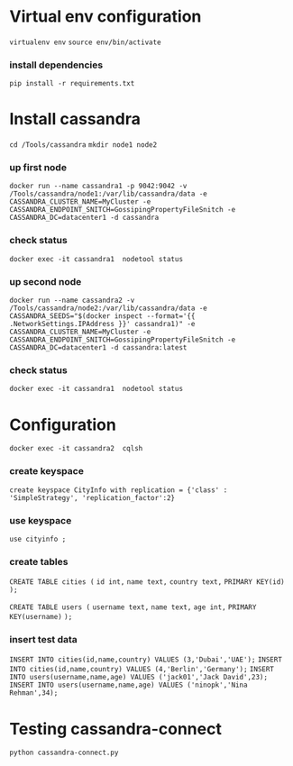 # Virtual env configuration
`virtualenv env`
`source env/bin/activate`

### install dependencies
`pip install -r requirements.txt`

# Install cassandra
`cd /Tools/cassandra`
`mkdir node1 node2`

### up first node
`docker run --name cassandra1 -p 9042:9042 -v /Tools/cassandra/node1:/var/lib/cassandra/data -e CASSANDRA_CLUSTER_NAME=MyCluster -e CASSANDRA_ENDPOINT_SNITCH=GossipingPropertyFileSnitch -e CASSANDRA_DC=datacenter1 -d cassandra`

### check status
`docker exec -it cassandra1  nodetool status`

### up second node 
`docker run --name cassandra2 -v /Tools/cassandra/node2:/var/lib/cassandra/data -e CASSANDRA_SEEDS="$(docker inspect --format='{{ .NetworkSettings.IPAddress }}' cassandra1)" -e CASSANDRA_CLUSTER_NAME=MyCluster -e CASSANDRA_ENDPOINT_SNITCH=GossipingPropertyFileSnitch -e CASSANDRA_DC=datacenter1 -d cassandra:latest`

### check status
`docker exec -it cassandra1  nodetool status`

# Configuration

`docker exec -it cassandra2  cqlsh`

### create keyspace
`create keyspace CityInfo with replication = {'class' : 'SimpleStrategy', 'replication_factor':2}`

### use keyspace
`use cityinfo ;`

### create tables
`CREATE TABLE cities (`
`id int,`
`name text,`
`country text,`
`PRIMARY KEY(id)`
`);`

`CREATE TABLE users (`
`username text,`
`name text,`
`age int,`
`PRIMARY KEY(username)`
`);`

### insert test data
`INSERT INTO cities(id,name,country) VALUES (3,'Dubai','UAE');`
`INSERT INTO cities(id,name,country) VALUES (4,'Berlin','Germany');`
`INSERT INTO users(username,name,age) VALUES ('jack01','Jack David',23);`
`INSERT INTO users(username,name,age) VALUES ('ninopk','Nina Rehman',34);`

# Testing cassandra-connect
`python cassandra-connect.py`
